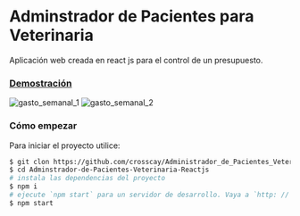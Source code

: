 # Adminstrador de Pacientes para Veterinaria
Aplicación web creada en react js para el control de un presupuesto.
### [Demostración](https://crosscay.github.io/control_de_presupuesto_react/)

![gasto_semanal_1](https://user-images.githubusercontent.com/15184739/89744684-f930ae00-da74-11ea-9922-8e276f58d60d.PNG)
![gasto_semanal_2](https://user-images.githubusercontent.com/15184739/89744686-0188e900-da75-11ea-8117-635cea218364.PNG)

### Cómo empezar

Para iniciar el proyecto utilice:

```bash
$ git clon https://github.com/crosscay/Administrador_de_Pacientes_Veterinaria_React.git
$ cd Adminstrador-de-Pacientes-Veterinaria-Reactjs
# instala las dependencias del proyecto
$ npm i
# ejecute `npm start` para un servidor de desarrollo. Vaya a `http: // localhost: 3000 /`.
$ npm start
```
